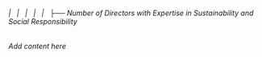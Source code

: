 ###### |   |   |   |   |   ├── Number of Directors with Expertise in Sustainability and Social Responsibility

*Add content here*